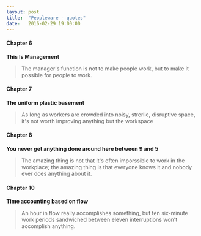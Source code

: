 ```yaml
---
layout: post
title:  "Peopleware - quotes"
date:   2016-02-29 19:00:00
---
```



#### Chapter 6

__This Is Management__

> The manager's function is not to make people work, but to make it possible for people to work.

#### Chapter 7

__The uniform plastic basement__

> As long as workers are crowded into noisy, strerile, disruptive space,
it's not worth improving anything but the workspace


#### Chapter 8

__You never get anything done around here between 9 and 5__

> The amazing thing is not that it's often imporssible to work in the 
workplace; the amazing thing is that everyone knows it and nobody ever
does anything about it.

#### Chapter 10

__Time accounting based on flow__

> An hour in flow really accomplishes something, but ten six-minute work
periods sandwiched between eleven interruptions won't accomplish
anything.